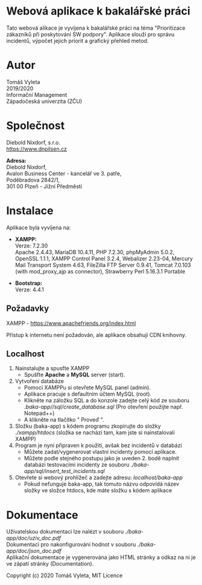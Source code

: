 # Webová aplikace k bakalářské práci

Tato webová alikace je vyvíjena k bakalářské práci na téma "Prioritizace zákazníků při poskytování SW podpory". Aplikace slouží pro správu incidentů, výpočet jejich priorit a grafický přehled metod.

# Autor

Tomáš Vyleta <br>
2019/2020 <br>
Informační Management <br>
Západočeská univerzita (ZČU)

# Společnost

Diebold Nixdorf, s.r.o. <br>
https://www.dnpilsen.cz

**Adresa:** <br>
Diebold Nixdorf, <br>
Avalon Business Center - kancelář ve 3. patře, <br>
Poděbradova 2842/1, <br>
301 00 Plzeň - Jižní Předměstí

# Instalace

Aplikace byla vyvíjena na: <br>
* **XAMPP:** <br>
Verze: 7.2.30 <br>
Apache 2.4.43, MariaDB 10.4.11, PHP 7.2.30, phpMyAdmin 5.0.2, OpenSSL 1.1.1, XAMPP Control Panel 3.2.4, Webalizer 2.23-04, Mercury Mail Transport System 4.63, FileZilla FTP Server 0.9.41, Tomcat 7.0.103 (with mod_proxy_ajp as connector), Strawberry Perl 5.16.3.1 Portable

* **Bootstrap:** <br>
Verze: 4.4.1

## Požadavky

XAMPP - https://www.apachefriends.org/index.html

Přístup k internetu není požadován, ale aplikace obsahují CDN knihovny.

## Localhost
1. Nainstalujte a spusťte XAMPP
    * Spušťte **Apache** a **MySQL** server (start).
2. Vytvoření databáze
    * Pomocí XAMPPu si otevřete MySQL panel (admin).
    * Aplikace pracuje s defaultním účtem MySQL (root).
    * Klikněte na záložku SQL a do konzole zadejte celý kód ze souboru _.baka-app//sql/create_database.sql_ (Pro otevření použijte např. Notepad++)
    * A klikněte na tlačítko " Proveď ".
3. Složku (baka-app) s kódem programu zkopírujte do složky _./xampp/htdocs_ (složka se nachází tam, kam jste si nainstalovali XAMPP)
4. Program je nyní připraven k použití, avšak bez incidentů v databázi
    * Můžete zadat/vygenerovat vlastní incidenty pomocí aplikace.
    * Můžete podle stejného postupu jako je uveden 2. bodě naplnit databázi testovacími incidenty ze souboru _./baka-app/sql/insert_test_incidents.sql_
5. Otevřete si webový prohlížeč a zadejte adresu: _localhost/baka-app_
    * Pokud nefunguje baka-app, tak tomuto názvu odpovídá název složky ve složce htdocs, kde máte složku s kódem aplikace
  
# Dokumentace
Uživatelskou dokumentaci lze nalézt v souboru _./baka-app/doc/uziv_doc.pdf_ <br>
Dokumentaci pro nakonfigurování hodnot v souboru _./baka-app/doc/json_doc.pdf_ <br>
Aplikační dokumentace je vygenerována jako HTML stránky a odkaz na ni je ve zápatí stránky (Documentation).

Copyright (c) 2020 Tomáš Vyleta, MIT Licence
